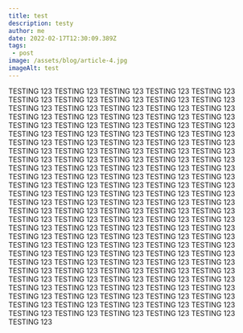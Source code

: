 ```yaml
---
title: test
description: testy
author: me
date: 2022-02-17T12:30:09.389Z
tags:
 - post
image: /assets/blog/article-4.jpg
imageAlt: test
---
```


TESTING 123 TESTING 123 TESTING 123 TESTING 123 TESTING 123 TESTING 123 TESTING 123 TESTING 123 TESTING 123 TESTING 123 TESTING 123 TESTING 123 TESTING 123 TESTING 123 TESTING 123 TESTING 123 TESTING 123 TESTING 123 TESTING 123 TESTING 123 TESTING 123 TESTING 123 TESTING 123 TESTING 123 TESTING 123 TESTING 123 TESTING 123 TESTING 123 TESTING 123 TESTING 123 TESTING 123 TESTING 123 TESTING 123 TESTING 123 TESTING 123 TESTING 123 TESTING 123 TESTING 123 TESTING 123 TESTING 123 TESTING 123 TESTING 123 TESTING 123 TESTING 123 TESTING 123 TESTING 123 TESTING 123 TESTING 123 TESTING 123 TESTING 123 TESTING 123 TESTING 123 TESTING 123 TESTING 123 TESTING 123 TESTING 123 TESTING 123 TESTING 123 TESTING 123 TESTING 123 TESTING 123 TESTING 123 TESTING 123 TESTING 123 TESTING 123 TESTING 123 TESTING 123 TESTING 123 TESTING 123 TESTING 123 TESTING 123 TESTING 123 TESTING 123 TESTING 123 TESTING 123 TESTING 123 TESTING 123 TESTING 123 TESTING 123 TESTING 123 TESTING 123 TESTING 123 TESTING 123 TESTING 123 TESTING 123 TESTING 123 TESTING 123 TESTING 123 TESTING 123 TESTING 123 TESTING 123 TESTING 123 TESTING 123 TESTING 123 TESTING 123 TESTING 123 TESTING 123 TESTING 123 TESTING 123 TESTING 123 TESTING 123 TESTING 123 TESTING 123 TESTING 123 TESTING 123 TESTING 123 TESTING 123 TESTING 123 TESTING 123 TESTING 123 TESTING 123 TESTING 123 TESTING 123 TESTING 123 TESTING 123 TESTING 123 TESTING 123 TESTING 123 TESTING 123 TESTING 123 TESTING 123 TESTING 123 TESTING 123 TESTING 123 TESTING 123 TESTING 123 TESTING 123 TESTING 123 TESTING 123 TESTING 123 TESTING 123 TESTING 123 TESTING 123 TESTING 123 TESTING 123 TESTING 123
